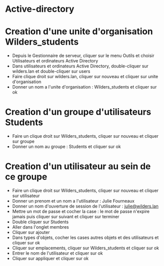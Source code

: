 # Active-directory

# Creation d'une unite d'organisation Wilders_students
* Depuis le Gestionnaire de serveur, cliquer sur le menu Outils et choisir Utilisateurs et ordinateurs Active Directory
* Dans utilisateurs et ordinateurs Active Directory, double-cliquer sur wilders.lan et double-cliquer sur users
* Faire clique droit sur wilders.lan, cliquer sur nouveau et cliquer sur unite d'organisation
* Donner un nom a l'unite d'organisation : Wilders_students et cliquer sur ok

# Creation d'un groupe d'utilisateurs Students
* Faire un clique droit sur Wilders_students, cliquer sur nouveau et cliquer sur groupe
* Donner un nom au groupe : Students et cliquer sur ok

# Creation d'un utilisateur au sein de ce groupe
* Faire un clique droit sur Wilders_students, cliquer sur nouveau et cliquer sur utilisateur
* Donner un prenom et un nom a l'utilisateur : Julie Fourneaux
* Donner un nom d'ouverture de session de l'utilisateur : julie@wilders.lan
* Mettre un mot de passe et cocher la case : le mot de passe n'expire jamais puis cliquer sur suivant et cliquer sur terminer
* Double cliquer sur Students
* Aller dans l'onglet membres
* Cliquer sur ajouter
* Dans types d'objets, cocher les cases autres objets et des utilisateurs et cliquer sur ok
* Cliquer sur emplacements, cliquer sur Wilders_students et cliquer sur ok
* Entrer le nom de l'utilisateur et cliquer sur ok
* Cliquer sur appliquer et cliquer sur ok
